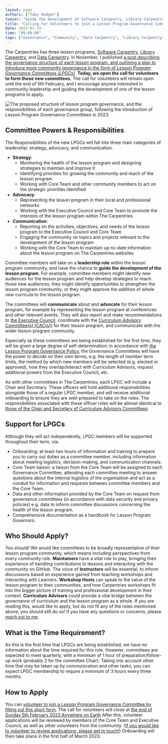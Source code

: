 ```yaml
---
layout: page
authors: ["Toby Hodges"]
teaser: "Guide the development of Software Carpentry, Library Carpentry, or Data Carpentry"
title: "Calling for Volunteers to join a Lesson Program Governance Committee"
date: 2023-01-19
time: "09:00:00"
tags: ["Governance", "Community", "Data Carpentry", "Library Carpentry", "Software Carpentry"]
---
```


The Carpentries has three lesson programs, [Software Carpentry][swc], [Library Carpentry][lc], and [Data Carpentry][dc].
In November, I published [a post describing the governance structure of each lesson program, and outlining a plan to 
introduce more community governance in the form of _Lesson Program Governance Committees (LPGCs)_][lpgc-planning-post]. 
**Today, we open the call for volunteers to form these new committees.**
The call for volunteers will remain open until the end of 5th February, and I encourage anyone interested in community 
leadership and guiding the development of one of the lesson programs to apply.

![The proposed structure of lesson program governance, and the responsibilities of each governance group, following the 
introduction of Lesson Program Governance Committees in 
2023.](https://codimd.carpentries.org/uploads/upload_4fc77ba3d630790beb4977cc1aac30e5.png)

## Committee Powers & Responsibilities
The Responsibilities of the new LPGCs will fall into three main categories of leadership: strategy, advocacy, and 
communication.

* **Strategy**:
    * Monitoring the health of the lesson program and designing strategies to maintain and improve it
    * Identifying priorities for growing the community and reach of the lesson program
    * Working with Core Team and other community members to act on the strategic priorities identified
* **Advocacy**:
    * Representing the lesson program in their local and professional networks
    * Working with the Executive Council and Core Team to promote the interests of the lesson program within The Carpentries
* **Communication**:
    * Reporting on the activities, objectives, and needs of the lesson program to the Executive Council and Core Team
    * Engaging the community on topics and projects relevant to the development of the lesson program
    * Working with the Core Team to maintain up-to-date information about the lesson program on The Carpentries websites

Committee members will take on a **leadership role** within the lesson program community, and have the chance to **guide the 
development of the lesson program**. For example, committee members might identify new audiences for the lesson program and 
help develop strategies to reach those new audiences; they might identify opportunities to strengthen the lesson program 
community; or they might approve the addition of whole new curricula to the lesson program.

The committees will **communicate** about and **advocate** for their lesson program, for example by representing the lesson 
program at conferences and other relevant events. They will also report and make recommendations to [the Executive 
Council][exco], coordinate with the [Curriculum Advisory Committee(s) (CAC(s))][cac] for their lesson program, and 
communicate with the wider lesson program community.

Especially as these committees are being established for the first time, they will be given a large degree of 
self-determination: in accordance with [the Lesson Program Governance Policy][lp-policy], the Governance Committees will 
have the power to decide on their own terms, e.g. the length of member term limits, the method by which new members will be 
selected (e.g. elected or approved), how they overlap/interact with Curriculum Advisors, request additional powers from the 
Executive Council, etc.

As with other committees in The Carpentries, each LPGC will include a Chair and Secretary. These officers will hold 
additional responsibilities alongside those of a regular LPGC member, and will receive additional onboarding to ensure they 
are well-prepared to take on the roles. The responsibilities associated with these officer roles will be almost identical to 
[those of the Chair and Secretary of Curriculum Advisory Committees][cac-officers].

## Support for LPGCs
Although they will act independently, LPGC members will be supported throughout their term, via:

- Onboarding: at least two hours of information and training to prepare you to carry out duties as a committee member, 
including information about meeting logistics, decision-making, and communication channels.
- Core Team liaison: a liaison from the Core Team will be assigned to each Governance Committee, attending each committee 
meeting to answer questions about the internal logistics of the organisation and act as a conduit for information and 
requests between committee members and the Core Team.
- Data and other information provided by the Core Team on request from governance committees (in accordance with data 
security and privacy policies) e.g. data to inform committee discussions concerning the health of the lesson program.
- Comprehensive documentation as a handbook for Lesson Program Governors.

## Who Should Apply?
You should!
We would like committees to be broadly representative of their lesson program community, which means including perspectives 
from every community role. 
**Maintainers** have a vital role to play, bringing their experience of handling contributions to lessons and interacting 
with the community on GitHub. 
The voice of **Instructors** will be essential, to inform discussions based on experience gained from teaching workshops and 
interacting with Learners. 
**Workshop Hosts** can speak to the value of the lesson program to their communities, and how Carpentries workshops fit into 
the bigger picture of training and professional development in their context. 
**Curriculum Advisors** could provide a vital bridge between the governance of curriculum and the lesson program as a whole.
If you are reading this, would like to apply, but do not fit any of the roles mentioned above, you should still do so! If 
you have any questions or concerns, please [reach out to me](mailto:tobyhodges@carpentries.org).

## What is the Time Requirement?
As this is the first time that LPGCs are being established, we have no information about the time required for this role. 
However, committees are expected to meet quarterly, with a minimum of 1 hour of preparation/follow-up work (probably 2 for 
the committee Chair).
Taking into account other time that may be taken up by communication and other tasks, you can expect LPGC membership to 
require a minimum of 3 hours every three months.

## How to Apply
You can [volunteer to join a Lesson Program Governance Committee by filling out this short form][volunteer-application].
The call for volunteers will close at [the end of Sunday 5th February 2023 Anywhere on Earth][closing-date]
After this, volunteer applications will be reviewed by members of the Core Team and Executive Council, as well as other 
volunteers from the community.
([If you would like to volunteer to review applications, please get in touch!](mailto:tobyhodges@carpentries.org))
Onboarding will then take place in the first half of March 2023.

[cac]: https://carpentries.org/curriculum-advisors/
[cac-officers]: https://docs.carpentries.org/topic_folders/lesson_development/curriculum_advisory_committees.html#roles-and-responsibilities
[closing-date]: https://www.timeanddate.com/worldclock/fixedtime.html?msg=LPGC+Call+for+Volunteers+2023+Closes&iso=20230205T2359&p1=3926
[dc]: https://datacarpentry.org/
[exco]: https://carpentries.org/governance/
[lc]: https://librarycarpentry.org/
[lp-policy]: https://docs.carpentries.org/topic_folders/governance/lesson-program-policy.html#lesson-program-governance-policy
[lpgc-planning-post]: https://carpentries.org/blog/2022/11/lesson-program-governance/
[swc]: https://software-carpentry.org/
[volunteer-application]: https://docs.google.com/forms/d/e/1FAIpQLSeTbhWoL8WAL8poIs9KKQ3SwzSLy7s1n7P4uBgzyoFzxn3y6A/viewform?usp=sf_link


